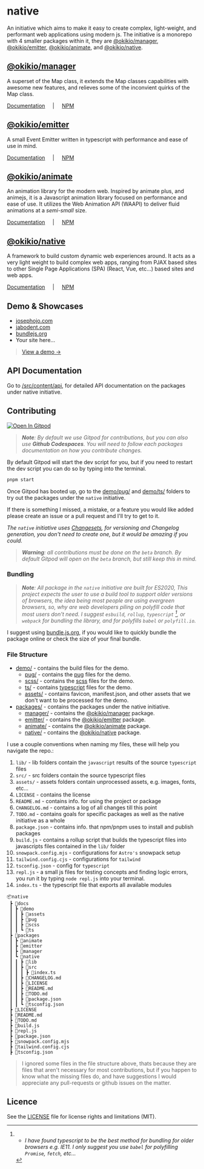 # native

An initiative which aims to make it easy to create complex, light-weight, and performant web applications using modern js. The initiative is a monorepo with 4 smaller packages within it, they are [@okikio/manager](/src/content/manager/index.md), [@okikio/emitter](/src/content/emitter/index.md), [@okikio/animate](/src/content/animate/index.md), and [@okikio/native](/src/content/native/index.md).


## [@okikio/manager](/src/content/manager/index.md)

A superset of the Map class, it extends the Map classes capabilities with awesome new features, and relieves some of the inconvient quirks of the Map class.

[Documentation](/src/content/manager/index.md) <span style="padding-inline: 1rem">|</span> [NPM](https://www.npmjs.com/package/@okikio/manager)


## [@okikio/emitter](/src/content/emitter/index.md)

A small Event Emitter written in typescript with performance and ease of use in mind.

[Documentation](/src/content/emitter/index.md) <span style="padding-inline: 1rem">|</span> [NPM](https://www.npmjs.com/package/@okikio/emitter)

## [@okikio/animate](/src/content/animate/index.md)

An animation library for the modern web. Inspired by animate plus, and animejs, it is a Javascript animation library focused on performance and ease of use. It utilizes the Web Animation API (WAAPI) to deliver fluid animations at a *semi-small* size.

[Documentation](/src/content/animate/index.md) <span style="padding-inline: 1rem">|</span> [NPM](https://www.npmjs.com/package/@okikio/animate)

## [@okikio/native](/src/content/native/index.md)

A framework to build custom dynamic web experiences around. It acts as a very light weight to build complex web apps, ranging from PJAX based sites to other Single Page Applications (SPA) (React, Vue, etc...) based sites and web apps.

[Documentation](/src/content/native/index.md) <span style="padding-inline: 1rem">|</span> [NPM](https://www.npmjs.com/package/@okikio/native)

## Demo & Showcases

  * [josephojo.com](https://josephojo.com)
  * [jabodent.com](https://jabodent.com)
  * [bundlejs.org](https://bundlejs.org)
  * Your site here...
  
> [View a demo &#8594;](https://okikio.github.io/native/demo)


## API Documentation

Go to [/src/content/api](/src/content/api/index.md), for detailed API documentation on the packages under native initiative.

## Contributing

[![Open In Gitpod](https://gitpod.io/button/open-in-gitpod.svg)](https://gitpod.io/#https://github.com/okikio/native/blob/dev/README.md)

> _**Note**: By default we use Gitpod for contributions, but you can also use **Github Codespaces**. You will need to follow each packages documentation on how you contribute changes._

By default Gitpod will start the dev script for you, but if you need to restart the dev script you can do so by typing into the terminal.

```bash
pnpm start
```

Once Gitpod has booted up, go to the [demo/pug/](/src/content/demo/pug/) and [demo/ts/](/src/content/demo/ts/) folders to try out the packages under the `native` initiative.

If there is something I missed, a mistake, or a feature you would like added please create an issue or a pull request and I'll try to get to it.

*The `native` initiative uses [Changesets](https://github.com/atlassian/changesets/blob/main/src/content/intro-to-using-changesets.md#adding-changesets), for versioning and Changelog generation, you don't need to create one, but it would be amazing if you could.*

> _**Warning**: all contributions must be done on the `beta` branch. By default Gitpod will open on the `beta` branch, but still keep this in mind._

### Bundling

> ***Note**: All package in the `native` initiative are built for ES2020, This project expects the user to use a build tool to support older versions of browsers, the idea being most people are using evergreen browsers, so, why are web developers piling on polyfill code that most users don't need. I suggest `esbuild`, `rollup`, `typescript` [^1], or `webpack` for bundling the library, and for polyfills `babel` or `polyfill.io`.*

[^1]: - *I have found typescript to be the best method for bundling for older browsers e.g. IE11. I only suggest you use `babel` for polyfilling `Promise`, `fetch`, etc...* 

I suggest using [bundle.js.org](https://bundle.js.org), if you would like to quickly bundle the package online or check the size of your final bundle.

### File Structure

* [demo/](/src/content/demo) - contains the build files for the demo.
  * [pug/](/src/content/demo/pug/) - contains the [pug](https://pugjs.org/api/getting-started.html) files for the demo.
  * [scss/](/src/content/demo/scss/) - contains the [scss](https://sass-lang.com/guide) files for the demo.
  * [ts/](/src/content/demo/ts/) - contains [typescript](https://www.typescriptlang.org/) files for the demo.
  * [assets/](/src/content/demo/assets/) - contains favicon, manifest.json, and other assets that we don't want to be processed for the demo.
* [packages/](/packages) - contains the packages under the native initiative.
  * [manager/](/packages/manager) - contains the [@okikio/manager](https://npmjs.com/@okikio/manager) package.
  * [emitter/](/packages/emitter) - contains the [@okikio/emitter](https://npmjs.com/@okikio/emitter) package.
  * [animate/](/packages/animate) - contains the [@okikio/animate](https://npmjs.com/@okikio/animate) package.
  * [native/](/packages/native) - contains the [@okikio/native](https://npmjs.com/@okikio/native) package.

I use a couple conventions when naming my files, these will help you navigate the repo.:
1. `lib/` - lib folders contain the `javascript` results of the source `typescript` files
2. `src/` - src folders contain the source typescript files 
3. `assets/` - assets folders contain unprocessed assets, e.g. images, fonts, etc...
4. `LICENSE` - contains the license
5. `README.md` - contains info. for using the project or package
6. `CHANGELOG.md` - contains a log of all  changes till this point 
7. `TODO.md` - contains goals for specific packages as well as the native initiative as a whole
8. `package.json` - contains info. that npm/pnpm uses to install and publish packages
9. `build.js` - contains a rollup script that builds the typescript files into javascripts files contained in the `lib/` folder
10. `snowpack.config.mjs` - configurations for `Astro's` snowpack setup
11. `tailwind.config.cjs` - configurations for `tailwind`
12. `tsconfig.json` - config for `typescript`
13. `repl.js` - a small js files for testing concepts and finding logic errors, you run it by typing `node repl.js` into your terminal.
14. `index.ts` - the typescript file that exports all available modules

```
📦native
 ┣ 📂docs
 ┃ ┣ 📂demo
 ┃ ┃ ┣ 📂assets
 ┃ ┃ ┣ 📂pug
 ┃ ┃ ┣ 📂scss
 ┃ ┃ ┗ 📂ts
 ┣ 📂packages
 ┃ ┣ 📂animate
 ┃ ┣ 📂emitter
 ┃ ┣ 📂manager
 ┃ ┗ 📂native
 ┃ ┃ ┣ 📂lib
 ┃ ┃ ┣ 📂src
 ┃ ┃ ┃ ┣ 📜index.ts
 ┃ ┃ ┣ 📜CHANGELOG.md
 ┃ ┃ ┣ 📜LICENSE
 ┃ ┃ ┣ 📜README.md
 ┃ ┃ ┣ 📜TODO.md
 ┃ ┃ ┣ 📜package.json
 ┃ ┃ ┗ 📜tsconfig.json
 ┣ 📜LICENSE
 ┣ 📜README.md
 ┣ 📜TODO.md
 ┣ 📜build.js
 ┣ 📜repl.js
 ┣ 📜package.json
 ┣ 📜snowpack.config.mjs
 ┣ 📜tailwind.config.cjs
 ┣ 📜tsconfig.json
```

> I ignored some files in the file structure above, thats because they are files that aren't necessary for most contributions, but if you happen to know what the missing files do, and have suggestions I would appreciate any pull-requests or github issues on the matter.

## Licence

See the [LICENSE](/LICENSE) file for license rights and limitations (MIT).
